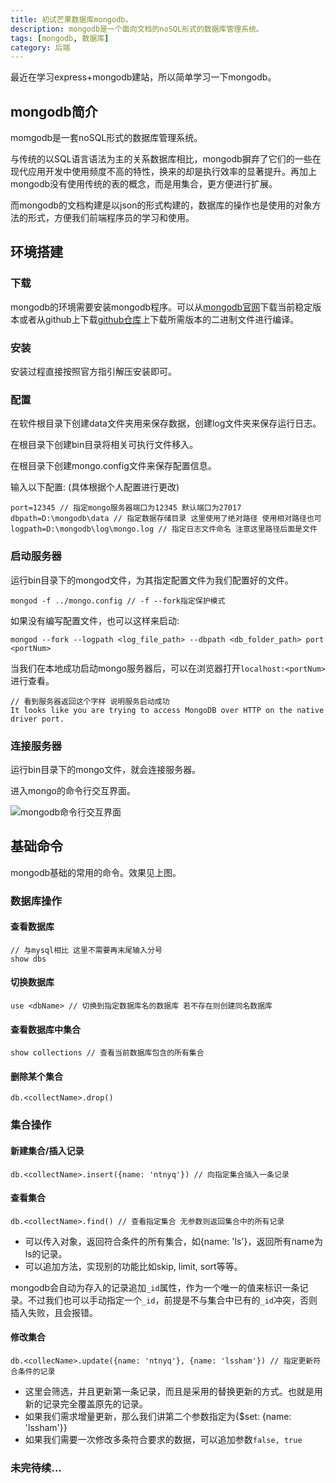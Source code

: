 ```yaml
---
title: 初试芒果数据库mongodb。
description: mongodb是一个面向文档的noSQL形式的数据库管理系统。
tags: [mongodb, 数据库]
category: 后端
---
```


最近在学习express+mongodb建站，所以简单学习一下mongodb。<!-- more -->

## mongodb简介

momgodb是一套noSQL形式的数据库管理系统。

与传统的以SQL语言语法为主的关系数据库相比，mongodb摒弃了它们的一些在现代应用开发中使用频度不高的特性，换来的却是执行效率的显著提升。再加上mongodb没有使用传统的表的概念，而是用集合，更方便进行扩展。

而mongodb的文档构建是以json的形式构建的，数据库的操作也是使用的对象方法的形式，方便我们前端程序员的学习和使用。

## 环境搭建

### 下载

mongodb的环境需要安装mongodb程序。可以从[mongodb官网](https://www.mongodb.com/)下载当前稳定版本或者从github上下载[github仓库](https://github.com/mongodb/mongo)上下载所需版本的二进制文件进行编译。

### 安装

安装过程直接按照官方指引解压安装即可。

### 配置

在软件根目录下创建data文件夹用来保存数据，创建log文件夹来保存运行日志。

在根目录下创建bin目录将相关可执行文件移入。

在根目录下创建mongo.config文件来保存配置信息。

输入以下配置: (具体根据个人配置进行更改)

```
port=12345 // 指定mongo服务器端口为12345 默认端口为27017
dbpath=D:\mongodb\data // 指定数据存储目录 这里使用了绝对路径 使用相对路径也可
logpath=D:\mongodb\log\mongo.log // 指定日志文件命名 注意这里路径后面是文件
```

### 启动服务器

运行bin目录下的mongod文件，为其指定配置文件为我们配置好的文件。

```
mongod -f ../mongo.config // -f --fork指定保护模式
```

如果没有编写配置文件，也可以这样来启动:

```
mongod --fork --logpath <log_file_path> --dbpath <db_folder_path> port <portNum>
```

当我们在本地成功启动mongo服务器后，可以在浏览器打开`localhost:<portNum>`进行查看。

```
// 看到服务器返回这个字样 说明服务启动成功
It looks like you are trying to access MongoDB over HTTP on the native driver port.
```

### 连接服务器

运行bin目录下的mongo文件，就会连接服务器。

进入mongo的命令行交互界面。

![mongodb命令行交互界面](http://olo2ef5ol.bkt.clouddn.com/mongo.png)

## 基础命令

mongodb基础的常用的命令。效果见上图。

### 数据库操作

#### 查看数据库

```
// 与mysql相比 这里不需要再末尾输入分号
show dbs
```

#### 切换数据库

```
use <dbName> // 切换到指定数据库名的数据库 若不存在则创建同名数据库
```

#### 查看数据库中集合

```
show collections // 查看当前数据库包含的所有集合
```

#### 删除某个集合

```
db.<collectName>.drop()
```

### 集合操作

#### 新建集合/插入记录

```
db.<collectName>.insert({name: 'ntnyq'}) // 向指定集合插入一条记录
```

#### 查看集合

```
db.<collectName>.find() // 查看指定集合 无参数则返回集合中的所有记录
```

- 可以传入对象，返回符合条件的所有集合，如{name: 'ls'}，返回所有name为ls的记录。
- 可以追加方法，实现别的功能比如skip, limit, sort等等。

mongodb会自动为存入的记录追加`_id`属性，作为一个唯一的值来标识一条记录。不过我们也可以手动指定一个`_id`，前提是不与集合中已有的`_id`冲突，否则插入失败，且会报错。

#### 修改集合

```
db.<collecName>.update({name: 'ntnyq'}, {name: 'lssham'}) // 指定更新符合条件的记录
```

- 这里会筛选，并且更新第一条记录，而且是采用的替换更新的方式。也就是用新的记录完全覆盖原先的记录。
- 如果我们需求增量更新，那么我们讲第二个参数指定为{$set: {name: 'lssham'}}
- 如果我们需要一次修改多条符合要求的数据，可以追加参数`false, true`




### 未完待续...









